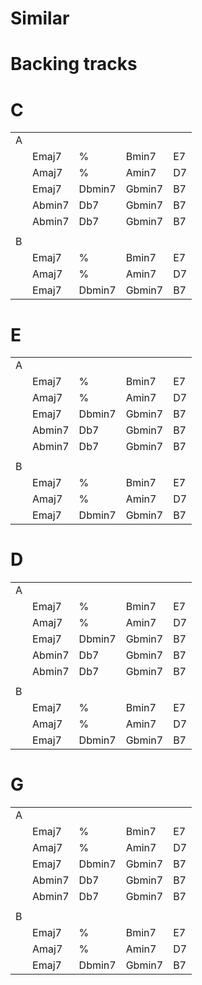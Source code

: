 # Similar

# Backing tracks

# C


|       |         |         |         |         |
|------ |--------	|--------	|--------	|-------	|
|   A   |         |         |         |         |
|       | Emaj7  	| %      	| Bmin7  	| E7 	    |
|       | Amaj7  	| %      	| Amin7  	| D7 	    |
|       | Emaj7  	| Dbmin7 	| Gbmin7 	| B7 	    |
|       | Abmin7 	| Db7    	| Gbmin7 	| B7 	    |
|       | Abmin7 	| Db7    	| Gbmin7 	| B7 	    |
|       |         |         |         |         |
|   B   |         |         |         |         |
|       | Emaj7  	| %      	| Bmin7  	| E7 	    |
|       | Amaj7  	| %      	| Amin7  	| D7 	    |
|       | Emaj7  	| Dbmin7 	| Gbmin7 	| B7 	    |


# E


|       |         |         |         |         |
|------ |--------	|--------	|--------	|-------	|
|   A   |         |         |         |         |
|       | Emaj7  	| %      	| Bmin7  	| E7 	    |
|       | Amaj7  	| %      	| Amin7  	| D7 	    |
|       | Emaj7  	| Dbmin7 	| Gbmin7 	| B7 	    |
|       | Abmin7 	| Db7    	| Gbmin7 	| B7 	    |
|       | Abmin7 	| Db7    	| Gbmin7 	| B7 	    |
|       |         |         |         |         |
|   B   |         |         |         |         |
|       | Emaj7  	| %      	| Bmin7  	| E7 	    |
|       | Amaj7  	| %      	| Amin7  	| D7 	    |
|       | Emaj7  	| Dbmin7 	| Gbmin7 	| B7 	    |

# D

|       |         |         |         |         |
|------ |--------	|--------	|--------	|-------	|
|   A   |         |         |         |         |
|       | Emaj7  	| %      	| Bmin7  	| E7 	    |
|       | Amaj7  	| %      	| Amin7  	| D7 	    |
|       | Emaj7  	| Dbmin7 	| Gbmin7 	| B7 	    |
|       | Abmin7 	| Db7    	| Gbmin7 	| B7 	    |
|       | Abmin7 	| Db7    	| Gbmin7 	| B7 	    |
|       |         |         |         |         |
|   B   |         |         |         |         |
|       | Emaj7  	| %      	| Bmin7  	| E7 	    |
|       | Amaj7  	| %      	| Amin7  	| D7 	    |
|       | Emaj7  	| Dbmin7 	| Gbmin7 	| B7 	    |

# G

|       |         |         |         |         |
|------ |--------	|--------	|--------	|-------	|
|   A   |         |         |         |         |
|       | Emaj7  	| %      	| Bmin7  	| E7 	    |
|       | Amaj7  	| %      	| Amin7  	| D7 	    |
|       | Emaj7  	| Dbmin7 	| Gbmin7 	| B7 	    |
|       | Abmin7 	| Db7    	| Gbmin7 	| B7 	    |
|       | Abmin7 	| Db7    	| Gbmin7 	| B7 	    |
|       |         |         |         |         |
|   B   |         |         |         |         |
|       | Emaj7  	| %      	| Bmin7  	| E7 	    |
|       | Amaj7  	| %      	| Amin7  	| D7 	    |
|       | Emaj7  	| Dbmin7 	| Gbmin7 	| B7 	    |

